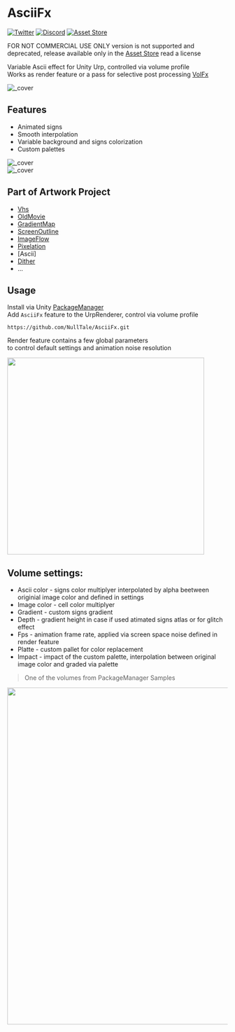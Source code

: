 # AsciiFx
[![Twitter](https://img.shields.io/badge/Twitter-Twitter?logo=X&color=red)](https://twitter.com/NullTale)
[![Discord](https://img.shields.io/badge/Discord-Discord?logo=discord&color=white)](https://discord.gg/CkdQvtA5un)
[![Asset Store](https://img.shields.io/badge/Asset%20Store-asd?logo=Unity&color=blue)](https://assetstore.unity.com/packages/vfx/shaders/fullscreen-camera-effects/280821)

FOR NOT COMMERCIAL USE ONLY version is not supported and deprecated, release available only in the [Asset Store](https://assetstore.unity.com/packages/vfx/shaders/fullscreen-camera-effects/280821) read a license

Variable Ascii effect for Unity Urp, controlled via volume profile </br>
Works as render feature or a pass for selective post processing [VolFx](https://github.com/NullTale/VolFx)

![_cover](https://github.com/NullTale/AsciiFx/assets/1497430/c1eec0da-d88d-4aaf-af3d-9dc33b5d9f57)

## Features
* Animated signs
* Smooth interpolation
* Variable background and signs colorization
* Custom palettes

![_cover](https://github.com/NullTale/AsciiFx/assets/1497430/78fb6997-3ff1-40c0-bc32-866280090e61)<br>
![_cover](https://github.com/NullTale/AsciiFx/assets/1497430/6f75fa3a-1772-47c0-a12a-ca2cf6fba22c)<br>

## Part of Artwork Project

* [Vhs](https://github.com/NullTale/VhsFx)
* [OldMovie](https://github.com/NullTale/OldMovieFx)
* [GradientMap](https://github.com/NullTale/GradientMapFilter)
* [ScreenOutline](https://github.com/NullTale/OutlineFilter)
* [ImageFlow](https://github.com/NullTale/FlowFx)
* [Pixelation](https://github.com/NullTale/PixelationFx)
* [Ascii]
* [Dither](https://github.com/NullTale/DitherFx)
* ...

## Usage
Install via Unity [PackageManager](https://docs.unity3d.com/Manual/upm-ui-giturl.html)<br>
Add `AsciiFx` feature to the UrpRenderer, control via volume profile

```
https://github.com/NullTale/AsciiFx.git
```

Render feature contains a few global parameters</br>
to control default settings and animation noise resolution</br>

<img src="https://github.com/NullTale/AsciiFx/assets/1497430/d4b5d687-0664-449d-bd55-1fb83c1c2025" width="450"><br>

## Volume settings:
* Ascii color - signs color multiplyer interpolated by alpha beetween originial image color and defined in settings
* Image color - cell color multiplyer
* Gradient - custom signs gradient
* Depth - gradient height in case if used atimated signs atlas or for glitch effect
* Fps - animation frame rate, applied via screen space noise defined in render feature
* Platte - custom pallet for color replacement
* Impact - impact of the custom palette, interpolation between original image color and graded via palette

> One of the volumes from PackageManager Samples

<img src="https://github.com/NullTale/AsciiFx/assets/1497430/ab1c0fad-065c-4936-bbcc-aea7ff9122ea" width="770"><br>


